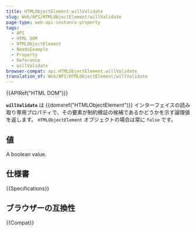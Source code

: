```yaml
---
title: HTMLObjectElement.willValidate
slug: Web/API/HTMLObjectElement/willValidate
page-type: web-api-instance-property
tags:
  - API
  - HTML DOM
  - HTMLObjectElement
  - NeedsExample
  - Property
  - Reference
  - willValidate
browser-compat: api.HTMLObjectElement.willValidate
translation_of: Web/API/HTMLObjectElement/willValidate
---
```

{{APIRef("HTML DOM")}}

**`willValidate`** は {{domxref("HTMLObjectElement")}} インターフェイスの読み取り専用プロパティで、その要素が制約検証の候補であるかどうかを示す論理値を返します。 `HTMLObjectElement` オブジェクトの場合は常に `false` です。

## 値

A boolean value.

## 仕様書

{{Specifications}}

## ブラウザーの互換性

{{Compat}}

